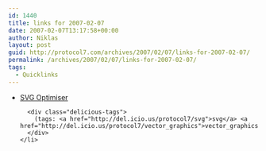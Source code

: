 ```yaml
---
id: 1440
title: links for 2007-02-07
date: 2007-02-07T13:17:58+00:00
author: Niklas
layout: post
guid: http://protocol7.com/archives/2007/02/07/links-for-2007-02-07/
permalink: /archives/2007/02/07/links-for-2007-02-07/
tags:
  - Quicklinks
---
```

<div class='microid-2c39571bd11dcbe2233b1d45372dbe58d061e359'>
  <ul class="delicious">
    <li>
      <div class="delicious-link">
        <a href="http://svgoptimiser.com/forums/">SVG Optimiser</a>
      </div>
      
      <div class="delicious-tags">
        (tags: <a href="http://del.icio.us/protocol7/svg">svg</a> <a href="http://del.icio.us/protocol7/vector_graphics">vector_graphics</a>)
      </div>
    </li>
  </ul>
</div>
